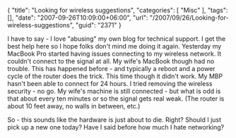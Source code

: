{
	"title": "Looking for wireless suggestions",
	"categories": [
		"Misc"
	],
	"tags": [],
	"date": "2007-09-26T10:09:00+06:00",
	"url": "/2007/09/26/Looking-for-wireless-suggestions",
	"guid": "2371"
}

I have to say - I love "abusing" my own blog for technical support. I get the best help here so I hope folks don't mind me doing it again. Yesterday my MacBook Pro started having issues connecting to my wireless network. It couldn't connect to the signal at all. My wife's MacBook though had no trouble. This has happened before - and typically a reboot and a power cycle of the router does the trick. This time though it didn't work. My MBP hasn't been able to connect for 24 hours. I tried removing the wireless security - no go. My wife's machine is still connected - but what is odd is that about every ten minutes or so the signal gets real weak. (The router is about 10 feet away, no walls in between, etc.)

So - this sounds like the hardware is just about to die. Right? Should I just pick up a new one today? Have I said before how much I hate networking?
